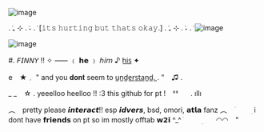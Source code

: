 ![image](https://github.com/user-attachments/assets/d641a147-32d6-4a1a-92d1-16786ce8aaa2)

. ݁₊ ⊹ . ݁˖ . ݁ [𝚒𝚝𝚜 𝚑𝚞𝚛𝚝𝚒𝚗𝚐 𝚋𝚞𝚝 𝚝𝚑𝚊𝚝𝚜 𝚘𝚔𝚊𝚢.] . ݁₊ ⊹ . ݁˖ . ݁ ![image](https://github.com/user-attachments/assets/bdea2385-5b39-422e-b874-fb4a7fba9f06)


![image](https://github.com/user-attachments/assets/8ad50e2f-1c3b-4e86-8491-d5a47fb04d5e)

#. 𝘍𝘐𝘕𝘕𝘠 !!  ✧
⸺    ﹙ 𝗵𝗲 ﹚  𝘩𝘪𝘮  ♪  h̲i̲s̲  ✦

e⠀ ★﹒  "  and you 𝐝𝐨𝐧𝐭 seem to  u̲n̲d̲e̲r̲s̲t̲a̲n̲d̲.̲  .  "⠀ ♫ .


_      _ ⠀☆ .   yeeelloo heelloo !! :3 this github for pt !⠀ ᶻᶻ⠀⠀ . ıllı 

 ︵⠀   pretty please 𝙞𝙣𝙩𝙚𝙧𝙖𝙘𝙩!! esp 𝙞𝙙𝙫𝙚𝙧𝙨, bsd, omori, 𝗮𝘁𝗹𝗮 fanz  ︵ㅤ ׁ⠀ㅤ⠀ׅ   i dont have 𝗳𝗿𝗶𝗲𝗻𝗱𝘀 on pt so im mostly offtab 𝘄𝟮𝗶 ^_^  ׁ⠀ ⠀ ⠀ׅㅤ⠀ ◠◠⠀  " 

